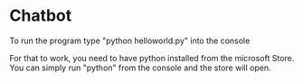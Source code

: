 # Chatbot

To run the program type "python helloworld.py" into the console

For that to work, you need to have python installed from the microsoft Store.
You can simply run "python" from the console and the store will open.